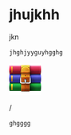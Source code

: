 # jhujkhh

jkn

    jhghjyyguyhgghg



![输入图片说明](RarExtLogo.altform-unplated_targetsize-64.png)

/


```
ghgggg
```











